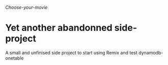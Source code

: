 *Choose-your-movie*

# Yet another abandonned side-project

A small and unfinised side project to start using Remix and test dynamodb-onetable
